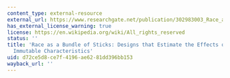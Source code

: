 ```yaml
---
content_type: external-resource
external_url: https://www.researchgate.net/publication/302983003_Race_as_a_Bundle_of_Sticks_Designs_that_Estimate_Effects_of_Seemingly_Immutable_Characteristics
has_external_license_warning: true
license: https://en.wikipedia.org/wiki/All_rights_reserved
status: ''
title: 'Race as a Bundle of Sticks: Designs that Estimate the Effects of Seemingly
  Immutable Characteristics'
uid: d72ce5d8-ce7f-4196-ae62-81dd396bb153
wayback_url: ''
---
```


